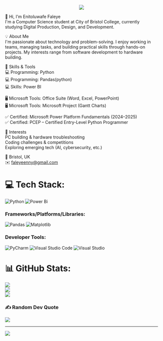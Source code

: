 <p align="center">
  <img src="https://capsule-render.vercel.app/api?type=waving&color=gradient&text=Hello!&height=100&section=header"/>
</p>
👋 Hi, I'm Enitoluwafe Faleye <br>
I'm a Computer Science student at City of Bristol College, currently studying Digital Production, Design, and Development.<br>

💡 About Me<br>
I'm passionate about technology and problem-solving. I enjoy working in teams, managing tasks, and building practical skills through hands-on projects. My interests range from software development to hardware building.<br>

🧰 Skills & Tools<br>
💻 Programming: Python<br>
💻 Programming: Pandas(python) <br>
💻 Skills: Power BI<br>

🖥️ Microsoft Tools: Office Suite (Word, Excel, PowerPoint)<br>
🖥️ Microsoft Tools: Microsoft Project (Gantt Charts) <br>

✅ Certified: Microsoft Power Platform Fundamentals (2024–2025)<br>
✅ Certified: PCEP – Certified Entry-Level Python Programmer<br>

🎯 Interests<br>
PC building & hardware troubleshooting<br>
Coding challenges & competitions<br>
Exploring emerging tech (AI, cybersecurity, etc.)<br>

📍 Bristol, UK<br>
✉️ faleyeenny@gmail.com<br>


# 💻 Tech Stack:
![Python](https://img.shields.io/badge/python-3670A0?style=for-the-badge&logo=python&logoColor=ffdd54) ![Power Bi](https://img.shields.io/badge/power_bi-F2C811?style=for-the-badge&logo=powerbi&logoColor=black)

<h3>Frameworks/Platforms/Libraries:</h3>

![Pandas](https://img.shields.io/badge/pandas-%23150458.svg?style=for-the-badge&logo=pandas&logoColor=white)
![Matplotlib](https://img.shields.io/badge/Matplotlib-%23ffffff.svg?style=for-the-badge&logo=Matplotlib&logoColor=black)

<h3>Developer Tools:</h3>

![PyCharm](https://img.shields.io/badge/pycharm-143?style=for-the-badge&logo=pycharm&logoColor=black&color=black&labelColor=green)
![Visual Studio Code](https://img.shields.io/badge/Visual%20Studio%20Code-0078d7.svg?style=for-the-badge&logo=visual-studio-code&logoColor=white)
![Visual Studio](https://img.shields.io/badge/Visual%20Studio-5C2D91.svg?style=for-the-badge&logo=visual-studio&logoColor=white)

# 📊 GitHub Stats:
![](https://github-readme-stats.vercel.app/api?username=Enny000&theme=tokyonight&hide_border=false&include_all_commits=false&count_private=false)<br/>
![](https://nirzak-streak-stats.vercel.app/?user=Enny000&theme=tokyonight&hide_border=false)<br/>
![](https://github-readme-stats.vercel.app/api/top-langs/?username=Enny000&theme=tokyonight&hide_border=false&include_all_commits=false&count_private=false&layout=compact)

### ✍️ Random Dev Quote
![](https://quotes-github-readme.vercel.app/api?type=horizontal&theme=radical)

---
[![](https://visitcount.itsvg.in/api?id=Enny000&icon=0&color=0)](https://visitcount.itsvg.in)



